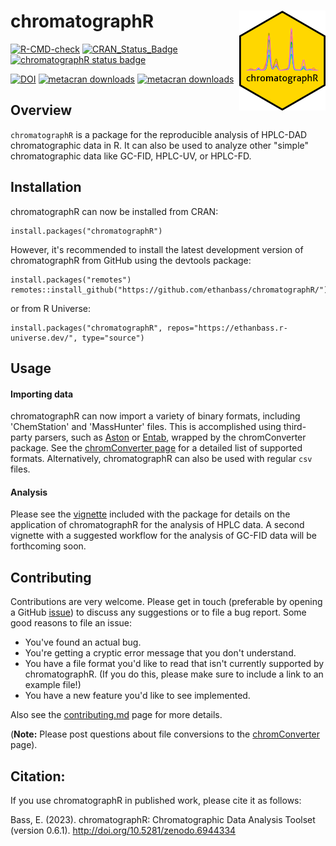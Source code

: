 # chromatographR <a href='https://ethanbass.github.io/chromatographR/'><img src='man/figures/logo.png' align="right" height="160" /></a>

<!-- badges: start -->
  [![R-CMD-check](https://github.com/ethanbass/chromatographR/actions/workflows/R-CMD-check.yaml/badge.svg)](https://github.com/ethanbass/chromatographR/actions/workflows/R-CMD-check.yaml)
  [![CRAN_Status_Badge](https://www.r-pkg.org/badges/version/chromatographR)](https://cran.r-project.org/package=chromatographR)
  [![chromatographR status badge](https://ethanbass.r-universe.dev/badges/chromatographR)](https://ethanbass.r-universe.dev)

  [![DOI](https://zenodo.org/badge/DOI/10.5281/zenodo.7016988.svg)](https://doi.org/10.5281/zenodo.7016988)
  [![metacran downloads](https://cranlogs.r-pkg.org/badges/grand-total/chromatographR)](https://cran.r-project.org/package=chromatographR)
  [![metacran downloads](https://cranlogs.r-pkg.org/badges/last-month/chromatographR)](https://cran.r-project.org/package=chromatographR)
   <!-- badges: end -->

## Overview
`chromatographR` is a package for the reproducible analysis of HPLC-DAD chromatographic data in R. It can also be used to analyze other "simple" chromatographic data like GC-FID, HPLC-UV, or HPLC-FD.
  
## Installation

chromatographR can now be installed from CRAN:

```
install.packages("chromatographR")
```

However, it's recommended to install the latest development version of chromatographR from GitHub using the devtools package:

```
install.packages("remotes")
remotes::install_github("https://github.com/ethanbass/chromatographR/")
```

or from R Universe:

```
install.packages("chromatographR", repos="https://ethanbass.r-universe.dev/", type="source")
```

## Usage

#### Importing data
chromatographR can now import a variety of binary formats, including 'ChemStation' and 'MassHunter' files. This is accomplished using third-party parsers, such as [Aston](https://github.com/bovee/aston) or [Entab](https://github.com/bovee/entab), wrapped by the chromConverter package. See the [chromConverter page](https://ethanbass.github.io/chromConverter/) for a detailed list of supported formats. Alternatively, chromatographR can also be used with regular `csv` files.

#### Analysis
Please see the [vignette](https://ethanbass.github.io/chromatographR/articles/chromatographR.html) included with the package for details on the application of chromatographR for the analysis of HPLC data. A second vignette with a suggested workflow for the analysis of GC-FID data will be forthcoming soon. 

## Contributing

Contributions are very welcome. Please get in touch (preferable by opening a GitHub [issue](https://github.com/ethanbass/chromatographR/issues)) to discuss any suggestions or to file a bug report. Some good reasons to file an issue:

- You've found an actual bug.  
- You're getting a cryptic error message that you don't understand.  
- You have a file format you'd like to read that isn't currently supported by chromatographR.  (If you do this, please make sure to include a link to an example file!)  
- You have a new feature you'd like to see implemented.  

Also see the [contributing.md](https://github.com/ethanbass/chromatographR/blob/master/docs/contributing.md) page for more details.

(**Note:** Please post questions about file conversions to the [chromConverter](https://github.com/ethanbass/chromConverter/issues) page).

## Citation:

If you use chromatographR in published work, please cite it as follows:

Bass, E. (2023). chromatographR: Chromatographic Data Analysis Toolset (version 0.6.1). http://doi.org/10.5281/zenodo.6944334
